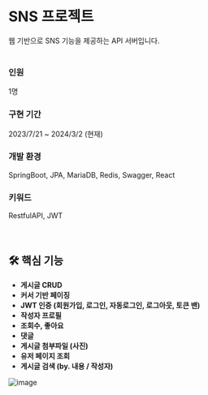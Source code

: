 # SNS 프로젝트
웹 기반으로 SNS 기능을 제공하는 API 서버입니다. <br/><br/>

### 인원 
1명
### 구현 기간
2023/7/21 ~ 2024/3/2 (현재)
### 개발 환경
SpringBoot, JPA, MariaDB, Redis, Swagger, React
### 키워드
RestfulAPI, JWT <br/><br/><br/>


## 🛠️ 핵심 기능
- __게시글 CRUD__
- __커서 기반 페이징__
- __JWT 인증 (회원가입, 로그인, 자동로그인, 로그아웃, 토큰 밴)__
- __작성자 프로필__
- __조회수, 좋아요__
- __댓글__
- __게시글 첨부파일 (사진)__
- __유저 페이지 조회__
- __게시글 검색 (by. 내용 / 작성자)__

![image](https://github.com/tenius10/sns/assets/108507183/cdc476ae-be12-41f7-bbf5-6161e849a6a1)
